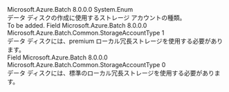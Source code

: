 <Type Name="StorageAccountType" FullName="Microsoft.Azure.Batch.Common.StorageAccountType">
  <TypeSignature Language="C#" Value="public enum StorageAccountType" />
  <TypeSignature Language="ILAsm" Value=".class public auto ansi sealed StorageAccountType extends System.Enum" />
  <TypeSignature Language="DocId" Value="T:Microsoft.Azure.Batch.Common.StorageAccountType" />
  <TypeSignature Language="VB.NET" Value="Public Enum StorageAccountType" />
  <TypeSignature Language="F#" Value="type StorageAccountType = " />
  <AssemblyInfo>
    <AssemblyName>Microsoft.Azure.Batch</AssemblyName>
    <AssemblyVersion>8.0.0.0</AssemblyVersion>
  </AssemblyInfo>
  <Base>
    <BaseTypeName>System.Enum</BaseTypeName>
  </Base>
  <Docs>
    <summary>
            データ ディスクの作成に使用するストレージ アカウントの種類。
            </summary>
    <remarks>To be added.</remarks>
  </Docs>
  <Members>
    <Member MemberName="PremiumLrs">
      <MemberSignature Language="C#" Value="PremiumLrs" />
      <MemberSignature Language="ILAsm" Value=".field public static literal valuetype Microsoft.Azure.Batch.Common.StorageAccountType PremiumLrs = int32(1)" />
      <MemberSignature Language="DocId" Value="F:Microsoft.Azure.Batch.Common.StorageAccountType.PremiumLrs" />
      <MemberSignature Language="VB.NET" Value="PremiumLrs" />
      <MemberSignature Language="F#" Value="PremiumLrs = 1" Usage="Microsoft.Azure.Batch.Common.StorageAccountType.PremiumLrs" />
      <MemberType>Field</MemberType>
      <AssemblyInfo>
        <AssemblyName>Microsoft.Azure.Batch</AssemblyName>
        <AssemblyVersion>8.0.0.0</AssemblyVersion>
      </AssemblyInfo>
      <ReturnValue>
        <ReturnType>Microsoft.Azure.Batch.Common.StorageAccountType</ReturnType>
      </ReturnValue>
      <MemberValue>1</MemberValue>
      <Docs>
        <summary>
            データ ディスクには、premium ローカル冗長ストレージを使用する必要があります。
            </summary>
      </Docs>
    </Member>
    <Member MemberName="StandardLrs">
      <MemberSignature Language="C#" Value="StandardLrs" />
      <MemberSignature Language="ILAsm" Value=".field public static literal valuetype Microsoft.Azure.Batch.Common.StorageAccountType StandardLrs = int32(0)" />
      <MemberSignature Language="DocId" Value="F:Microsoft.Azure.Batch.Common.StorageAccountType.StandardLrs" />
      <MemberSignature Language="VB.NET" Value="StandardLrs" />
      <MemberSignature Language="F#" Value="StandardLrs = 0" Usage="Microsoft.Azure.Batch.Common.StorageAccountType.StandardLrs" />
      <MemberType>Field</MemberType>
      <AssemblyInfo>
        <AssemblyName>Microsoft.Azure.Batch</AssemblyName>
        <AssemblyVersion>8.0.0.0</AssemblyVersion>
      </AssemblyInfo>
      <ReturnValue>
        <ReturnType>Microsoft.Azure.Batch.Common.StorageAccountType</ReturnType>
      </ReturnValue>
      <MemberValue>0</MemberValue>
      <Docs>
        <summary>
            データ ディスクには、標準のローカル冗長ストレージを使用する必要があります。
            </summary>
      </Docs>
    </Member>
  </Members>
</Type>